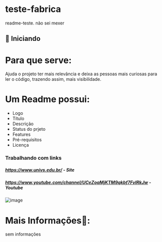 # teste-fabrica
readme-teste. não sei mexer
## 🚀 Iniciando
# Para que serve:
 Ajuda o projeto ter mais relevância e deixa as pessoas mais curiosas para ler o código, trazendo assim, mais visibilidade.
# Um Readme possui:
* Logo
* Título
* Descrição
* Status do prjeto
* Features
* Pré-requisitos
* Licença

### Trabalhando com links

##### https://www.univs.edu.br/ - Site
##### https://www.youtube.com/channel/UCeZoaMjKTM9qkbf7FvlRkJw - Youtube

![image](https://user-images.githubusercontent.com/54963249/116932675-f09e8a00-ac38-11eb-9f58-b15522ea2710.png)
 
# Mais Informações💬: 
sem informações
